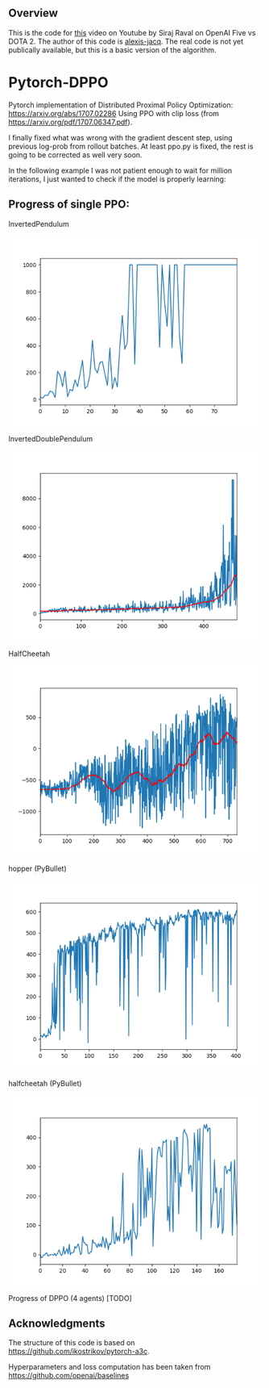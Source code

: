 ## Overview

This is the code for [this](https://youtu.be/DzzFSyzv1p0) video on Youtube by Siraj Raval on OpenAI Five vs DOTA 2. The author of this code is [alexis-jacq](https://github.com/alexis-jacq/Pytorch-DPPO). The real code is not yet publically available, but this is a basic version of the algorithm. 

# Pytorch-DPPO
Pytorch implementation of Distributed Proximal Policy Optimization: https://arxiv.org/abs/1707.02286
Using PPO with clip loss (from https://arxiv.org/pdf/1707.06347.pdf).

I finally fixed what was wrong with the gradient descent step, using previous log-prob from rollout batches. At least ppo.py is fixed, the rest is going to be corrected as well very soon.

In the following example I was not patient enough to wait for million iterations, I just wanted to check if the model is properly learning:

Progress of single PPO:
-----------------------
InvertedPendulum

![InvertedPendulum](figs/invertpendulum.png)

InvertedDoublePendulum

![InvertedDoublePendulum](figs/inverteddouble.png)

HalfCheetah

![HalfCheetah](figs/halfcheetah.png)

hopper (PyBullet)

![hopper (PyBullet)](figs/hopper_bullet.png)

halfcheetah (PyBullet)

![halfcheetah (PyBullet)](figs/halfcheetah_bullet.png)

Progress of DPPO (4 agents) [TODO]

## Acknowledgments
The structure of this code is based on https://github.com/ikostrikov/pytorch-a3c.

Hyperparameters and loss computation has been taken from https://github.com/openai/baselines

